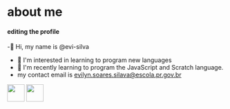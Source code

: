# about me
#### editing the profile
-👋 Hi, my name is @evi-silva
- 👀 I'm interested in learning to program new languages
- 🌱 I'm recently learning to program the JavaScript and Scratch language.
-  my contact email is evilyn.soares.silava@escola.pr.gov.br


<img src="https://cdn.jsdelivr.net/gh/devicons/devicon/icons/java/java-original.svg" width="40" height="40"/> <img src="https://cdn.jsdelivr.net/gh/devicons/devicon/icons/linux/linux-original.svg" width="40" height="40"/>
